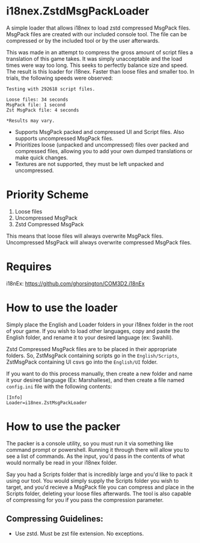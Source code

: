 # i18nex.ZstdMsgPackLoader

A simple loader that allows i18nex to load zstd compressed MsgPack files. MsgPack files are created with our included console tool. The file can be compressed or by the included tool or by the user afterwards.

This was made in an attempt to compress the gross amount of script files a translation of this game takes. It was simply unacceptable and the load times were way too long. This seeks to perfectly balance size and speed. The result is this loader for i18nex. Faster than loose files and smaller too. In trials, the following speeds were observed:

```
Testing with 292618 script files.

Loose files: 34 seconds
MsgPack file: 1 second
Zst MsgPack file: 4 seconds

*Results may vary.
```

- Supports MsgPack packed and compressed UI and Script files. Also supports uncompressed MsgPack files.
- Prioritizes loose (unpacked and uncompressed) files over packed and compressed files, allowing you to add your own dumped translations or make quick changes.
- Textures are not supported, they must be left unpacked and uncompressed.

# Priority Scheme
1. Loose files
2. Uncompressed MsgPack
3. Zstd Compressed MsgPack

This means that loose files will always overwrite MsgPack files. Uncompressed MsgPack will always overwrite compressed MsgPack files.

# Requires

i18nEx: [https://github.com/ghorsington/COM3D2.i18nEx  ](https://github.com/Pain-Brioche/COM3D2.i18nEx)

# How to use the loader

Simply place the English and Loader folders in your i18nex folder in the root of your game. If you wish to load other languages, copy and paste the English folder, and rename it to your desired language (ex: Swahili).

Zstd Compressed MsgPack files are to be placed in their appropriate folders. So, ZstMsgPack containing scripts go in the `English/Scripts`, ZstMsgPack containing UI csvs go into the `English/UI` folder.

If you want to do this process manually, then create a new folder and name it your desired language (Ex: Marshallese), and then create a file named `config.ini` file with the following contents:
```
[Info]  
Loader=i18nex.ZstMsgPackLoader  
```
# How to use the packer

The packer is a console utility, so you must run it via something like command prompt or powershell. Running it through there will allow you to see a list of commands. As the input, you'd pass in the contents of what would normally be read in your i18nex folder.

Say you had a Scripts folder that is incredibly large and you'd like to pack it using our tool. You would simply supply the Scripts folder you wish to target, and you'd recieve a MsgPack file you can compress and place in the Scripts folder, deleting your loose files afterwards. The tool is also capable of compressing for you if you pass the compression parameter.

## Compressing Guidelines:
- Use zstd. Must be zst file extension. No exceptions.
